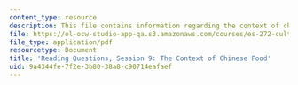 ```yaml
---
content_type: resource
description: This file contains information regarding the context of chinese food.
file: https://ol-ocw-studio-app-qa.s3.amazonaws.com/courses/es-272-culture-tech-spring-2003/9a4344fe7f2e3b8038a8c90714eafaef_MITES_272S03_q09.pdf
file_type: application/pdf
resourcetype: Document
title: 'Reading Questions, Session 9: The Context of Chinese Food'
uid: 9a4344fe-7f2e-3b80-38a8-c90714eafaef
---
```

